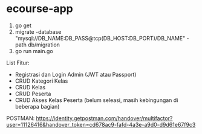 # ecourse-app

1. go get
2. migrate -database "mysql://DB_NAME:DB_PASS@tcp(DB_HOST:DB_PORT)/DB_NAME" -path db/migration
3. go run main.go


List Fitur:
- Registrasi dan Login Admin (JWT atau Passport)
- CRUD Kategori Kelas
- CRUD Kelas
- CRUD Peserta
- CRUD Akses Kelas Peserta (belum seleasi, masih kebingungan di beberapa bagian)

POSTMAN: https://identity.getpostman.com/handover/multifactor?user=11126416&handover_token=cd678ac9-fafd-4a3e-a9d0-d9d61e67f9c3
